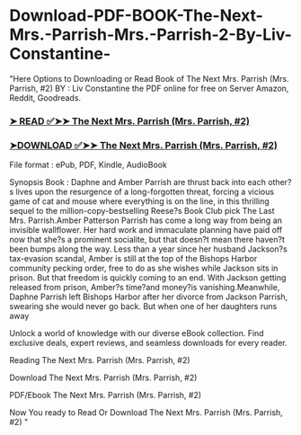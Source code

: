 # Download-PDF-BOOK-The-Next-Mrs.-Parrish-Mrs.-Parrish-2-By-Liv-Constantine-

"Here Options to Downloading or Read Book of The Next Mrs. Parrish (Mrs. Parrish, #2) BY : Liv Constantine the PDF online for free on Server Amazon, Reddit, Goodreads.

### [➤ READ ✅➤➤ The Next Mrs. Parrish (Mrs. Parrish, #2)](https://en.ebooksteach.xyz/?book=198563729-the-next-mrs-parrish)
### [➤DOWNLOAD ✅➤➤ The Next Mrs. Parrish (Mrs. Parrish, #2)](https://en.ebooksteach.xyz/?book=198563729-the-next-mrs-parrish)

File format : ePub, PDF, Kindle, AudioBook

Synopsis Book : Daphne and Amber Parrish are thrust back into each other?s lives upon the resurgence of a long-forgotten threat, forcing a vicious game of cat and mouse where everything is on the line, in this thrilling sequel to the million-copy-bestselling Reese?s Book Club pick The Last Mrs. Parrish.Amber Patterson Parrish has come a long way from being an invisible wallflower. Her hard work and immaculate planning have paid off now that she?s a prominent socialite, but that doesn?t mean there haven?t been bumps along the way. Less than a year since her husband Jackson?s tax-evasion scandal, Amber is still at the top of the Bishops Harbor community pecking order, free to do as she wishes while Jackson sits in prison. But that freedom is quickly coming to an end. With Jackson getting released from prison, Amber?s time?and money?is vanishing.Meanwhile, Daphne Parrish left Bishops Harbor after her divorce from Jackson Parrish, swearing she would never go back. But when one of her daughters runs away 

Unlock a world of knowledge with our diverse eBook collection. Find exclusive deals, expert reviews, and seamless downloads for every reader.

Reading The Next Mrs. Parrish (Mrs. Parrish, #2)

Download The Next Mrs. Parrish (Mrs. Parrish, #2)

PDF/Ebook The Next Mrs. Parrish (Mrs. Parrish, #2)

Now You ready to Read Or Download The Next Mrs. Parrish (Mrs. Parrish, #2)
"
